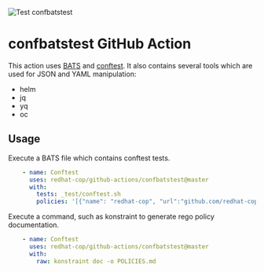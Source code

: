 ![Test confbatstest](https://github.com/redhat-cop/github-actions/workflows/Test%20confbatstest/badge.svg)

# confbatstest GitHub Action

This action uses [BATS](https://github.com/bats-core/bats-core) and [conftest](https://github.com/open-policy-agent/conftest).
It also contains several tools which are used for JSON and YAML manipulation:
- helm
- jq
- yq
- oc

## Usage
Execute a BATS file which contains conftest tests.
```yaml
    - name: Conftest
      uses: redhat-cop/github-actions/confbatstest@master
      with:
        tests: _test/conftest.sh
        policies: '[{"name": "redhat-cop", "url":"github.com/redhat-cop/rego-policies.git//policy"}]'
```

Execute a command, such as konstraint to generate rego policy documentation.
```yaml
    - name: Conftest
      uses: redhat-cop/github-actions/confbatstest@master
      with:
        raw: konstraint doc -o POLICIES.md
```